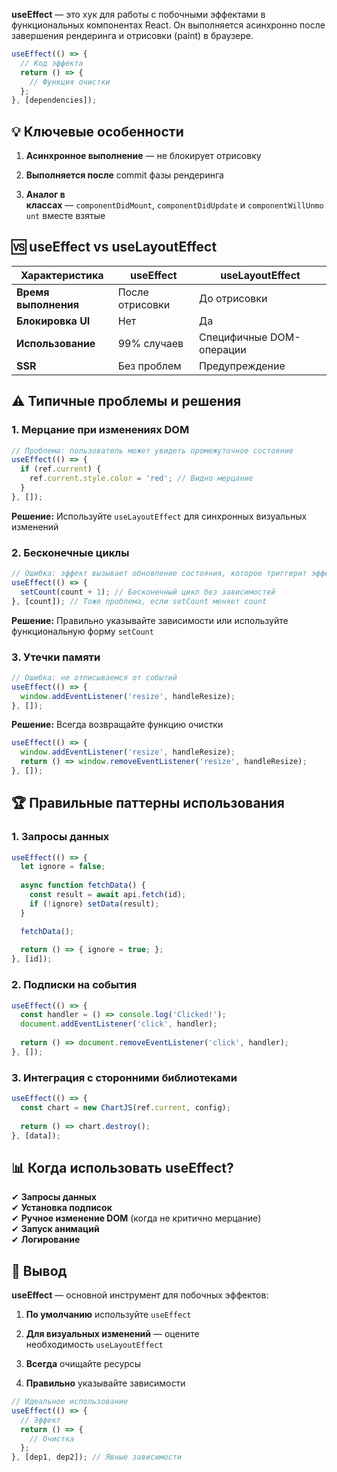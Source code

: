 
**useEffect** — это хук для работы с побочными эффектами в функциональных компонентах React. Он выполняется асинхронно после завершения рендеринга и отрисовки (paint) в браузере.

```js
useEffect(() => {
  // Код эффекта
  return () => {
    // Функция очистки
  };
}, [dependencies]);
```

## 💡 **Ключевые особенности**

1. **Асинхронное выполнение** — не блокирует отрисовку
    
2. **Выполняется после** commit фазы рендеринга
    
3. **Аналог в классах** — `componentDidMount`, `componentDidUpdate` и `componentWillUnmount` вместе взятые
    

## 🆚 **useEffect vs useLayoutEffect**

|Характеристика|useEffect|useLayoutEffect|
|---|---|---|
|**Время выполнения**|После отрисовки|До отрисовки|
|**Блокировка UI**|Нет|Да|
|**Использование**|99% случаев|Специфичные DOM-операции|
|**SSR**|Без проблем|Предупреждение|

## ⚠️ **Типичные проблемы и решения**

### 1. Мерцание при изменениях DOM

```js
// Проблема: пользователь может увидеть промежуточное состояние
useEffect(() => {
  if (ref.current) {
    ref.current.style.color = 'red'; // Видно мерцание
  }
}, []);
```
**Решение:** Используйте `useLayoutEffect` для синхронных визуальных изменений


### 2. Бесконечные циклы

```js
// Ошибка: эффект вызывает обновление состояния, которое триггерит эффект
useEffect(() => {
  setCount(count + 1); // Бесконечный цикл без зависимостей
}, [count]); // Тоже проблема, если setCount меняет count
```
**Решение:** Правильно указывайте зависимости или используйте функциональную форму `setCount`

### 3. Утечки памяти

```js
// Ошибка: не отписываемся от событий
useEffect(() => {
  window.addEventListener('resize', handleResize);
}, []);
```
**Решение:** Всегда возвращайте функцию очистки

```js
useEffect(() => {
  window.addEventListener('resize', handleResize);
  return () => window.removeEventListener('resize', handleResize);
}, []);
```

## 🏆 **Правильные паттерны использования**

### 1. Запросы данных

```js
useEffect(() => {
  let ignore = false;
  
  async function fetchData() {
    const result = await api.fetch(id);
    if (!ignore) setData(result);
  }

  fetchData();
  
  return () => { ignore = true; };
}, [id]);
```

### 2. Подписки на события

```js
useEffect(() => {
  const handler = () => console.log('Clicked!');
  document.addEventListener('click', handler);
  
  return () => document.removeEventListener('click', handler);
}, []);
```

### 3. Интеграция с сторонними библиотеками

```js
useEffect(() => {
  const chart = new ChartJS(ref.current, config);
  
  return () => chart.destroy();
}, [data]);
```

## 📊 **Когда использовать useEffect?**

✔ **Запросы данных**  
✔ **Установка подписок**  
✔ **Ручное изменение DOM** (когда не критично мерцание)  
✔ **Запуск анимаций**  
✔ **Логирование**

## 🚀 **Вывод**

**useEffect** — основной инструмент для побочных эффектов:

1. **По умолчанию** используйте `useEffect`
    
2. **Для визуальных изменений** — оцените необходимость `useLayoutEffect`
    
3. **Всегда** очищайте ресурсы
    
4. **Правильно** указывайте зависимости

```js
// Идеальное использование
useEffect(() => {
  // Эффект
  return () => {
    // Очистка
  };
}, [dep1, dep2]); // Явные зависимости
```